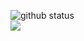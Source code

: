 <a><img src="https://github-readme-stats.vercel.app/api?username=fpedev&show_icons=true&theme=material-palenight&count_private=true" alt="github status"/> <br> <img src="https://github-readme-stats.vercel.app/api/top-langs/?username=fpedev&layout=compact&theme=material-palenight"/></a>
